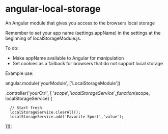 angular-local-storage
=====================

An Angular module that gives you access to the browsers local storage

Remember to set your app name (settings.appName) in the settings at the beginning of localStorageModule.js.

To do:
- Make appName available to Angular for manipulation
- Set cookies as a failback for browsers that do not support local storage

Example use: 

angular.module('yourModule', ['LocalStorageModule'])

  .controller('yourCtrl', [
    '$scope',
    'localStorageService',
    function($scope, localStorageService) {

      // Start fresh
      localStorageService.clearAll();
      localStorageService.add('Favorite Sport','value');

  }]);